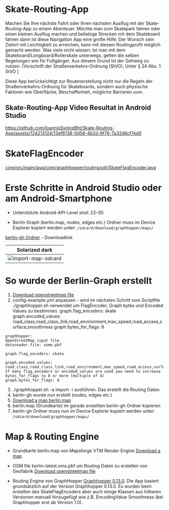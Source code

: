 # Skate-Routing-App
Machen Sie Ihre nächste Fahrt oder Ihren nächsten Ausflug mit der Skate-Routing-App zu einem Abenteuer. Möchte man zum Skatepark fahren oder einen kleinen Ausflug machen und beliebige Strecken mit dem Skateboard fahren dann ist diese Navigation App eine große Hilfe. Der Wunsch sein Zielort mit Leichtigkeit zu erreichen, kann mit diesem Routingprofil möglich gemacht werden. Was viele nicht wissen: Ist man mit dem Skateboard/Longboard/Rollerskate unterwegs, gelten die selben Regelungen wie für Fußgänger. Aus diesem Grund ist der Gehweg zu nutzen. [Vorschrift der Straßenverkehrs-Ordnung (StVO), Unter § 24 Abs. 1 StVO ]

Diese App berücksichtigt zur Routenerstellung nicht nur die Regeln der Straßenverkehrs-Ordnung für Skateboards, sondern auch physische Faktoren wie Oberfläche, Beschaffenheit, mögliche Barrieren uvm.

## Skate-Routing-App Video Resultat in Android Studio

https://github.com/IoannisSvolosBht/Skate-Routing-App/assets/124213124/13ef6138-0d58-4b2d-9f76-7a32d6cf7ed0

# SkateFlagEncoder 
[core/src/main/java/com/graphhopper/routing/util/SkateFlagEncoder.java](core/src/main/java/com/graphhopper/routing/util/SkateFlagEncoder.java)

# Erste Schritte in Android Studio oder am Android-Smartphone

* Unterstützte Android-API-Level sind: 22–30.



* Berlin-Graph (berlin.map, nodes, edges etc.) Ordner muss im Device Explorer kopiert werden unter: ```/sdcard/download/graphhopper/maps/ ```
  
 [berlin-gh Ordner](https://drive.google.com/drive/folders/1f0TnXo6IR2YehuK_q4PeIiljeIEktcyi?usp=drive_link) - Downloadlink

 Solarized dark             |
 :-------------------------:|
 ![import-map-sdcard](https://github.com/IoannisSvolosBht/Skate-Routing-App/assets/124213124/c2d8c3ff-6ee7-4a3e-89b5-88e9b1f23cd3)  |


# So wurde der Berlin-Graph erstellt
  1. [Download openstreetmap file](https://download.geofabrik.de/europe/germany/berlin.html)
  2. config-example.yml anpassen - wird im nächsten Schritt vom Scriptfile ./graphhopper.sh verwendet um FlagEncoder, Graph bytes und Encoded Values zu bestimmen.
  graph.flag_encoders: skate
  graph.encoded_values: road_class,road_class_link,road_environment,max_speed,road_access,surface,smoothness
  graph.bytes_for_flags: 8
 ```
 graphhopper:
 OpenStreetMap input file
 datareader.file: some.pbf

 graph.flag_encoders: skate

 graph.encoded_values: road_class,road_class_link,road_environment,max_speed,road_access,surface,smoothness
 If many flag_encoders or encoded_values are used you need to increase bytes_for_flags to 8 or more (multiple of 4)
 graph.bytes_for_flags: 8
```  

  3. ./graphhopper.sh -a import -i <openstreetmapfile> ausführen. Das erstellt die Routing Daten
  4. berlin-gh wurde nun erstellt (nodes, edges etc.)
  5. [Download a map berlin.map](http://download.mapsforge.org/maps/)
  6. berlin.map (Grundkarte) im gerade erstellten berlin-gh Ordner kopieren
  7. berlin-gh Ordner muss nun im Device Explorer kopiert werden unter: ```/sdcard/download/graphhopper/maps/ ```


# Map & Routing Engine
* Grundkarte berlin.map von Mapsforge VTM Render Engine [Download a map](http://download.mapsforge.org/maps/)
  
* OSM file berlin-latest.oms.pbf um Routing Daten zu erstellen von Geofabrik [Download openstreetmap file](https://download.geofabrik.de/europe/germany/berlin.html)

* Routing Engine von GraphHopper [Graphhopper 0.13.0](https://github.com/graphhopper/graphhopper/tree/0.13). Die App basiert grundsätzlich auf der Version Graphhopper 0.13.0. Es wurden beim erstellen des SkateFlagEncoders aber auch einige Klassen aus höheren Versionen manuell hinzugefügt wie z.B. EncodingValue Smoothness (bei Graphhopper erst ab Version 1.0).
  





    
